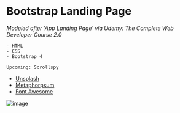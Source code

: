 # Bootstrap Landing Page

_Modeled after 'App Landing Page' via Udemy: The Complete Web Developer Course 2.0_

```
- HTML
- CSS
- Bootstrap 4
```

```
Upcoming: Scrollspy
```

- [Unsplash](https://unsplash.com/photos/4yta6mU66dE)
- [Metaphorpsum](http://metaphorpsum.com/)
- [Font Awesome](https://fontawesome.com/icons/hotjar?style=brands)

![image](https://i.imgur.com/Ay9fTjh.png)
